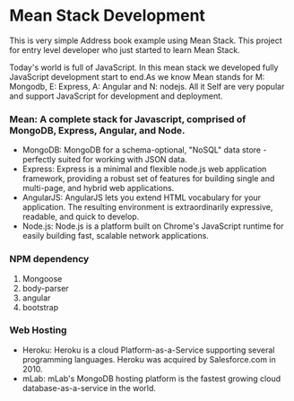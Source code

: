 # Mean Stack Development
This is very simple Address book example using Mean Stack. This project for  entry level developer who just started to learn Mean Stack.

Today's world is full of JavaScript. In this mean stack we developed fully JavaScript development start to end.As we know Mean stands for M: Mongodb, E: Express, A: Angular and N: nodejs. All it Self are very popular and support JavaScript for development and deployment.

### Mean: A complete stack for Javascript, comprised of MongoDB, Express, Angular, and Node.

* MongoDB: MongoDB for a schema-optional, "NoSQL" data store - perfectly suited for working with JSON data.
* Express: Express is a minimal and flexible node.js web application framework, providing a robust set of features for building single and multi-page, and hybrid web applications.
* AngularJS: AngularJS lets you extend HTML vocabulary for your application. The resulting environment is extraordinarily expressive, readable, and quick to develop.
* Node.js: Node.js is a platform built on Chrome's JavaScript runtime for easily building fast, scalable network applications.

### NPM dependency
1. Mongoose
1. body-parser
1. angular
1. bootstrap

### Web Hosting 

* Heroku: Heroku is a cloud Platform-as-a-Service supporting several programming languages. Heroku was acquired by Salesforce.com in 2010.
* mLab: mLab's MongoDB hosting platform is the fastest growing cloud database-as-a-service in the world.
